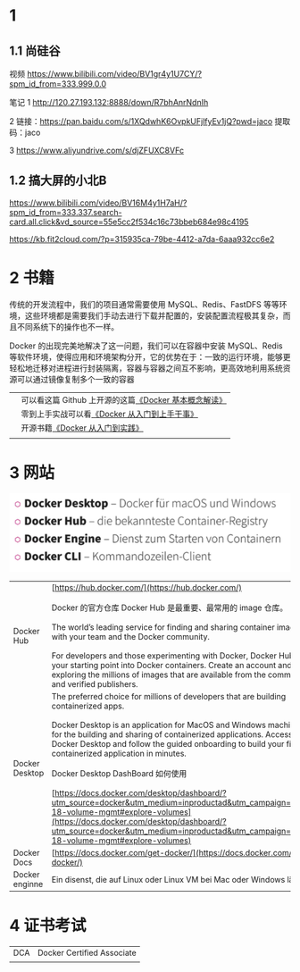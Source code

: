 
# 1 

## 1.1 尚硅谷

视频 
https://www.bilibili.com/video/BV1gr4y1U7CY/?spm_id_from=333.999.0.0

笔记 
1
http://120.27.193.132:8888/down/R7bhAnrNdnIh

2
链接：https://pan.baidu.com/s/1XQdwhK6OvpkUFjlfyEv1jQ?pwd=jaco 
提取码：jaco

3
https://www.aliyundrive.com/s/djZFUXC8VFc


## 1.2 搞大屏的小北B
https://www.bilibili.com/video/BV16M4y1H7aH/?spm_id_from=333.337.search-card.all.click&vd_source=55e5cc2f534c16c73bbeb684e98c4195

https://kb.fit2cloud.com/?p=315935ca-79be-4412-a7da-6aaa932cc6e2



# 2 书籍

传统的开发流程中，我们的项目通常需要使用 MySQL、Redis、FastDFS 等等环境，这些环境都是需要我们手动去进行下载并配置的，安装配置流程极其复杂，而且不同系统下的操作也不一样。

Docker 的出现完美地解决了这一问题，我们可以在容器中安装 MySQL、Redis 等软件环境，使得应用和环境架构分开，它的优势在于：一致的运行环境，能够更轻松地迁移对进程进行封装隔离，容器与容器之间互不影响，更高效地利用系统资源可以通过镜像复制多个一致的容器

|   |   |
|---|---|
||可以看这篇 Github 上开源的这篇[《Docker 基本概念解读》](https://link.zhihu.com/?target=https%3A//snailclimb.gitee.io/javaguide/%23/docs/tools/Docker)|
||零到上手实战可以看[《Docker 从入门到上手干事》](https://link.zhihu.com/?target=https%3A//snailclimb.gitee.io/javaguide/%23/docs/tools/Docker%25E4%25BB%258E%25E5%2585%25A5%25E9%2597%25A8%25E5%2588%25B0%25E5%25AE%259E%25E6%2588%2598)|
||开源书籍[《Docker 从入门到实践》](https://link.zhihu.com/?target=https%3A//yeasy.gitbook.io/docker_practice/introduction/why)|
|||


# 3 网站

![](image/Pasted%20image%2020240207135300.png)

|   |   |
|---|---|
|Docker Hub|[https://hub.docker.com/](https://hub.docker.com/)<br><br>Docker 的官方仓库 Docker Hub 是最重要、最常用的 image 仓库。<br><br>The world’s leading service for finding and sharing container images with your team and the Docker community.<br><br>For developers and those experimenting with Docker, Docker Hub is your starting point into Docker containers. Create an account and start exploring the millions of images that are available from the community and verified publishers.|
|Docker Desktop|The preferred choice for millions of developers that are building containerized apps.<br><br>Docker Desktop is an application for MacOS and Windows machines for the building and sharing of containerized applications. Access Docker Desktop and follow the guided onboarding to build your first containerized application in minutes.<br><br>Docker Desktop DashBoard 如何使用<br><br>[https://docs.docker.com/desktop/dashboard/?utm_source=docker&utm_medium=inproductad&utm_campaign=totw-18-volume-mgmt#explore-volumes](https://docs.docker.com/desktop/dashboard/?utm_source=docker&utm_medium=inproductad&utm_campaign=totw-18-volume-mgmt#explore-volumes)|
|Docker Docs|[https://docs.docker.com/get-docker/](https://docs.docker.com/get-docker/)|
|Docker enginne|Ein disenst, die auf Linux oder Linux VM bei Mac oder Windows läuft|



# 4 证书考试

|   |   |
|---|---|
|DCA|Docker Certified Associate|
|||
